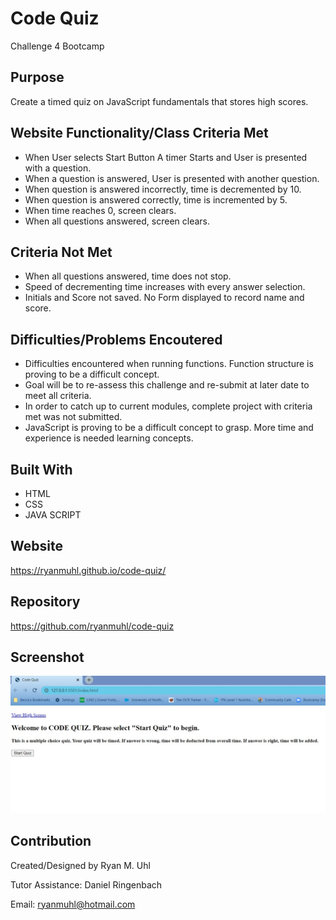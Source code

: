 # Code Quiz
Challenge 4 Bootcamp

## Purpose
Create a timed quiz on JavaScript fundamentals that stores high scores.

## Website Functionality/Class Criteria Met
* When User selects Start Button A timer Starts and User is presented with a question.
* When a question is answered,  User is presented with another question.
* When question is answered incorrectly,  time is decremented by 10.
* When question is answered correctly, time is incremented by 5.
* When time reaches 0, screen clears.
* When all questions answered, screen clears.

## Criteria Not Met
* When all questions answered,  time does not stop.
* Speed of decrementing time increases with every answer selection.  
* Initials and Score not saved.  No Form displayed to record name and score.

## Difficulties/Problems Encoutered
* Difficulties encountered when running functions.  Function structure is proving to be a difficult concept.  
* Goal will be to re-assess this challenge and re-submit at later date to meet all criteria.
* In order to catch up to current modules,  complete project with criteria met was not submitted.
* JavaScript is proving to be a difficult concept to grasp. More time and experience is needed learning concepts.  

## Built With
* HTML
* CSS
* JAVA SCRIPT


## Website
https://ryanmuhl.github.io/code-quiz/

## Repository
https://github.com/ryanmuhl/code-quiz

## Screenshot
![Challenge Screenshot](https://github.com/ryanmuhl/code-quiz/blob/main/assets/images/screenshot.png.jpg)

## Contribution
Created/Designed by Ryan M. Uhl

Tutor Assistance: Daniel Ringenbach

Email: ryanmuhl@hotmail.com